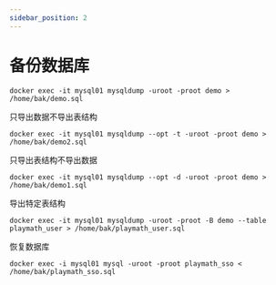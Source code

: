 ```yaml
---
sidebar_position: 2
---
```


# 备份数据库

``` shell
docker exec -it mysql01 mysqldump -uroot -proot demo > /home/bak/demo.sql
```

只导出数据不导出表结构

``` shell
docker exec -it mysql01 mysqldump --opt -t -uroot -proot demo > /home/bak/demo2.sql
```

只导出表结构不导出数据

``` shell
docker exec -it mysql01 mysqldump --opt -d -uroot -proot demo > /home/bak/demo1.sql
```

导出特定表结构

``` shell
docker exec -it mysql01 mysqldump -uroot -proot -B demo --table playmath_user > /home/bak/playmath_user.sql
```

恢复数据库

``` shell
docker exec -i mysql01 mysql -uroot -proot playmath_sso < /home/bak/playmath_sso.sql
```